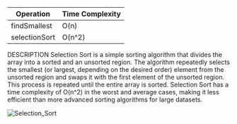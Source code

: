 | Operation      | Time Complexity |
|-----------------|-----------------|
| findSmallest    | O(n)            |
| selectionSort   | O(n^2)           |

DESCRIPTION
Selection Sort is a simple sorting algorithm that divides the array into a sorted and an unsorted region. 
The algorithm repeatedly selects the smallest (or largest, depending on the desired order) element from the unsorted region and swaps it with the first element of the unsorted region. 
This process is repeated until the entire array is sorted. 
Selection Sort has a time complexity of O(n^2) in the worst and average cases, making it less efficient than more advanced sorting algorithms for large datasets.

![Selection_Sort](https://github.com/neskor-b/Algoritms-and-data-structure/assets/89013557/bcb418fb-6d95-4654-927a-013cf32f63fd)
